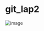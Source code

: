 # git_lap2
![image](https://user-images.githubusercontent.com/76884936/206193344-7cbdb92e-4481-4f77-b28e-f47a293eb548.jpg)
